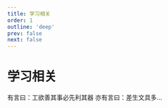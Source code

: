 ```yaml
---
title: 学习相关
order: 1
outline: 'deep'
prev: false
next: false
---
```


# 学习相关

有言曰：工欲善其事必先利其器
亦有言曰：差生文具多…